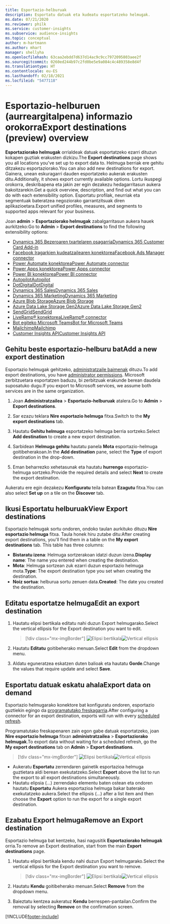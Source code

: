 ```yaml
---
title: Esportazio-helburuak
description: Esportatu datuak eta kudeatu esportatzeko helmugak.
ms.date: 07/21/2020
ms.reviewer: philk
ms.service: customer-insights
ms.subservice: audience-insights
ms.topic: conceptual
author: m-hartmann
ms.author: mhart
manager: shellyha
ms.openlocfilehash: 63caa2ebdd7d637d14ac9c9cc7972095803aee2f
ms.sourcegitcommit: 0260ed244b97c2fd0be5e9a084c4c489358e8d4f
ms.translationtype: HT
ms.contentlocale: eu-ES
ms.lasthandoff: 02/18/2021
ms.locfileid: "5477118"
---
```

# <a name="export-destinations-preview-overview"></a><span data-ttu-id="d0215-103">Esportazio-helburuen (aurreargitalpena) informazio orokorra</span><span class="sxs-lookup"><span data-stu-id="d0215-103">Export destinations (preview) overview</span></span>

<span data-ttu-id="d0215-104">**Esportaziorako helmugak** orrialdeak datuak esportatzeko ezarri dituzun kokapen guztiak erakusten dizkizu.</span><span class="sxs-lookup"><span data-stu-id="d0215-104">The **Export destinations** page shows you all locations you've set up to export data to.</span></span> <span data-ttu-id="d0215-105">Helmuga berriak ere gehitu ditzakezu esportaziorako.</span><span class="sxs-lookup"><span data-stu-id="d0215-105">You can also add new destinations for export.</span></span> <span data-ttu-id="d0215-106">Gainera, unean eskuragarri dauden esportatzeko aukerak erakusten ditu.</span><span class="sxs-lookup"><span data-stu-id="d0215-106">Additionally, it shows export currently available options.</span></span> <span data-ttu-id="d0215-107">Lortu ikuspegi orokorra, deskribapena eta jakin zer egin dezakezu hedagarritasun aukera bakoitzarekin.</span><span class="sxs-lookup"><span data-stu-id="d0215-107">Get a quick overview, description, and find out what you can do with each extensibility option.</span></span> <span data-ttu-id="d0215-108">Esportatu profilak, neurriak eta segmentuak bateratzea negoziorako garrantzitsuak diren aplikazioetara.</span><span class="sxs-lookup"><span data-stu-id="d0215-108">Export unified profiles, measures, and segments to supported apps relevant for your business.</span></span>

<span data-ttu-id="d0215-109">Joan **admin** > **Esportaziorako helmugak** zabalgarritasun aukera hauek aurkitzeko:</span><span class="sxs-lookup"><span data-stu-id="d0215-109">Go to **Admin** > **Export destinations** to find the following extensibility options:</span></span>

- [<span data-ttu-id="d0215-110">Dynamics 365 Bezeroaren txartelaren osagarria</span><span class="sxs-lookup"><span data-stu-id="d0215-110">Dynamics 365 Customer Card Add-in</span></span>](customer-card-add-in.md)
- [<span data-ttu-id="d0215-111">Facebook Iragarkien kudeatzailearen konektorea</span><span class="sxs-lookup"><span data-stu-id="d0215-111">Facebook Ads Manager connector</span></span>](export-facebook.md)
- [<span data-ttu-id="d0215-112">Power Automate konektorea</span><span class="sxs-lookup"><span data-stu-id="d0215-112">Power Automate connector</span></span>](export-power-automate.md)
- [<span data-ttu-id="d0215-113">Power Apps konektorea</span><span class="sxs-lookup"><span data-stu-id="d0215-113">Power Apps connector</span></span>](export-power-apps.md)
- [<span data-ttu-id="d0215-114">Power BI konektorea</span><span class="sxs-lookup"><span data-stu-id="d0215-114">Power BI connector</span></span>](export-power-bi.md)
- [<span data-ttu-id="d0215-115">Autopilot</span><span class="sxs-lookup"><span data-stu-id="d0215-115">Autopilot</span></span>](export-autopilot.md)
- [<span data-ttu-id="d0215-116">DotDigital</span><span class="sxs-lookup"><span data-stu-id="d0215-116">DotDigital</span></span>](export-dotdigital.md)
- [<span data-ttu-id="d0215-117">Dynamics 365 Sales</span><span class="sxs-lookup"><span data-stu-id="d0215-117">Dynamics 365 Sales</span></span>](export-dynamics365-sales.md)
- [<span data-ttu-id="d0215-118">Dynamics 365 Marketing</span><span class="sxs-lookup"><span data-stu-id="d0215-118">Dynamics 365 Marketing</span></span>](export-dynamics365-marketing.md)
- [<span data-ttu-id="d0215-119">Azure Blob Storage</span><span class="sxs-lookup"><span data-stu-id="d0215-119">Azure Blob Storage</span></span>](export-azure-blob-storage.md)
- [<span data-ttu-id="d0215-120">Azure Data Lake Storage Gen2</span><span class="sxs-lookup"><span data-stu-id="d0215-120">Azure Data Lake Storage Gen2</span></span>](export-azure-data-lake-storage-gen2.md)
- [<span data-ttu-id="d0215-121">SendGrid</span><span class="sxs-lookup"><span data-stu-id="d0215-121">SendGrid</span></span>](export-sendgrid.md)
- [<span data-ttu-id="d0215-122">LiveRamp&reg; konektorea</span><span class="sxs-lookup"><span data-stu-id="d0215-122">LiveRamp&reg; connector</span></span>](export-liveramp.md)
- [<span data-ttu-id="d0215-123">Bot egiteko Microsoft Teams</span><span class="sxs-lookup"><span data-stu-id="d0215-123">Bot for Microsoft Teams</span></span>](export-teams-bot.md)
- [<span data-ttu-id="d0215-124">Mailchimp</span><span class="sxs-lookup"><span data-stu-id="d0215-124">Mailchimp</span></span>](export-mailchimp.md)
- [<span data-ttu-id="d0215-125">Customer Insights API</span><span class="sxs-lookup"><span data-stu-id="d0215-125">Customer Insights API</span></span>](apis.md)

## <a name="add-a-new-export-destination"></a><span data-ttu-id="d0215-126">Gehitu beste esportazio-helburu bat</span><span class="sxs-lookup"><span data-stu-id="d0215-126">Add a new export destination</span></span>

<span data-ttu-id="d0215-127">Esportazio helmugak gehitzeko, [administratzaile baimenak](permissions.md) dituzu.</span><span class="sxs-lookup"><span data-stu-id="d0215-127">To add export destinations, you have [administrator permissions](permissions.md).</span></span> <span data-ttu-id="d0215-128">Microsoft zerbitzuetara esportatzen baduzu, bi zerbitzuak erakunde berean daudela suposatuko dugu.</span><span class="sxs-lookup"><span data-stu-id="d0215-128">If you export to Microsoft services, we assume both services are in the same organization.</span></span>

1. <span data-ttu-id="d0215-129">Joan **Administratzailea** > **Esportazio-helburuak** atalera.</span><span class="sxs-lookup"><span data-stu-id="d0215-129">Go to **Admin** > **Export destinations**.</span></span>

1. <span data-ttu-id="d0215-130">Sar ezazu teklara **Nire esportazio helmuga** fitxa.</span><span class="sxs-lookup"><span data-stu-id="d0215-130">Switch to the **My export destinations** tab.</span></span>

1. <span data-ttu-id="d0215-131">Hautatu **Gehitu helmuga** esportatzeko helmuga berria sortzeko.</span><span class="sxs-lookup"><span data-stu-id="d0215-131">Select **Add destination** to create a new export destination.</span></span>

1. <span data-ttu-id="d0215-132">Sarbidean **Helmuga gehitu** hautatu panela **Mota** esportazio-helmuga goitibeherakoan.</span><span class="sxs-lookup"><span data-stu-id="d0215-132">In the **Add destination** pane, select the **Type** of export destination in the drop-down.</span></span>

1. <span data-ttu-id="d0215-133">Eman beharrezko xehetasunak eta hautatu **hurrengo** esportazio-helmuga sortzeko.</span><span class="sxs-lookup"><span data-stu-id="d0215-133">Provide the required details and select **Next** to create the export destination.</span></span>

<span data-ttu-id="d0215-134">Aukeratu ere egin dezakezu **Konfiguratu** teila batean **Ezagutu** fitxa.</span><span class="sxs-lookup"><span data-stu-id="d0215-134">You can also select **Set up** on a tile on the **Discover** tab.</span></span>

## <a name="view-export-destinations"></a><span data-ttu-id="d0215-135">Ikusi Esportatu helburuak</span><span class="sxs-lookup"><span data-stu-id="d0215-135">View Export destinations</span></span>

<span data-ttu-id="d0215-136">Esportazio helmugak sortu ondoren, ondoko taulan aurkituko dituzu **Nire esportazio helmuga** fitxa. Taula honek hiru zutabe ditu:</span><span class="sxs-lookup"><span data-stu-id="d0215-136">After creating export destinations, you'll find them in a table on the **My export destinations** tab. This table has three columns:</span></span>

- <span data-ttu-id="d0215-137">**Bistaratu izena**: Helmuga sortzerakoan idatzi duzun izena.</span><span class="sxs-lookup"><span data-stu-id="d0215-137">**Display name**: The name you entered when creating the destination.</span></span>
- <span data-ttu-id="d0215-138">**Mota**: Helmuga sortzean zuk ezarri duzun esportazio helmuga mota.</span><span class="sxs-lookup"><span data-stu-id="d0215-138">**Type**: The export destination type you set when creating the destination.</span></span>
- <span data-ttu-id="d0215-139">**Noiz sortua**: helburua sortu zenuen data.</span><span class="sxs-lookup"><span data-stu-id="d0215-139">**Created**: The date you created the destination.</span></span>

## <a name="edit-an-export-destination"></a><span data-ttu-id="d0215-140">Editatu esportatze helmuga</span><span class="sxs-lookup"><span data-stu-id="d0215-140">Edit an export destination</span></span>

1. <span data-ttu-id="d0215-141">Hautatu elipsi bertikala editatu nahi duzun Export helmugarako.</span><span class="sxs-lookup"><span data-stu-id="d0215-141">Select the vertical ellipsis for the Export destination you want to edit.</span></span>

   > [!div class="mx-imgBorder"]
   > <span data-ttu-id="d0215-142">![Elipsi bertikala](media/export-destinations-page-ellipsis.png "Elipsi bertikala")</span><span class="sxs-lookup"><span data-stu-id="d0215-142">![Vertical ellipsis](media/export-destinations-page-ellipsis.png "Vertical ellipsis")</span></span>

1. <span data-ttu-id="d0215-143">Hautatu **Editatu** goitibeherako menuan.</span><span class="sxs-lookup"><span data-stu-id="d0215-143">Select **Edit** from the dropdown menu.</span></span>

1. <span data-ttu-id="d0215-144">Aldatu eguneratzea eskatzen duten balioak eta hautatu **Gorde**.</span><span class="sxs-lookup"><span data-stu-id="d0215-144">Change the values that require update and select **Save**.</span></span>

## <a name="export-data-on-demand"></a><span data-ttu-id="d0215-145">Esportatu datuak eskatu ahala</span><span class="sxs-lookup"><span data-stu-id="d0215-145">Export data on demand</span></span>

<span data-ttu-id="d0215-146">Esportazio helmugarako konektore bat konfiguratu ondoren, esportazio guztiekin egingo da [programatutako freskagarria](system.md#schedule-tab).</span><span class="sxs-lookup"><span data-stu-id="d0215-146">After configuring a connector for an export destination, exports will run with every [scheduled refresh](system.md#schedule-tab).</span></span>

<span data-ttu-id="d0215-147">Programatutako freskapenaren zain egon gabe datuak esportatzeko, joan **Nire esportazio helmuga** fitxan **administratzailea** > **Esportaziorako helmugak**.</span><span class="sxs-lookup"><span data-stu-id="d0215-147">To export data without waiting for a scheduled refresh, go the **My export destinations** tab on **Admin** > **Export destinations**.</span></span>

> [!div class="mx-imgBorder"]
> <span data-ttu-id="d0215-148">![Elipsi bertikala](media/export-destinations-page-ellipsis.png "Elipsi bertikala")</span><span class="sxs-lookup"><span data-stu-id="d0215-148">![Vertical ellipsis](media/export-destinations-page-ellipsis.png "Vertical ellipsis")</span></span>

- <span data-ttu-id="d0215-149">Aukeratu **Esportatu** zerrendaren gainetik esportazioa helmuga guztietara aldi berean exekutatzeko.</span><span class="sxs-lookup"><span data-stu-id="d0215-149">Select **Export** above the list to run the export to all export destinations simultaneously.</span></span>
- <span data-ttu-id="d0215-150">Hautatu elipsia (...) zerrendako elementu baten ostean eta ondoren hautatu **Esportatu** Aukera esportazioa helmuga bakar baterako exekutatzeko aukera.</span><span class="sxs-lookup"><span data-stu-id="d0215-150">Select the ellipsis (...) after a list item and then choose the **Export** option to run the export for a single export destination.</span></span>

## <a name="remove-an-export-destination"></a><span data-ttu-id="d0215-151">Ezabatu Export helmuga</span><span class="sxs-lookup"><span data-stu-id="d0215-151">Remove an Export destination</span></span>

<span data-ttu-id="d0215-152">Esportazio helmuga bat kentzeko, hasi nagusitik **Esportaziorako helmugak** orria.</span><span class="sxs-lookup"><span data-stu-id="d0215-152">To remove an Export destination, start from the main **Export destinations** page.</span></span>

1. <span data-ttu-id="d0215-153">Hautatu elipsi bertikala kendu nahi duzun Export helmugarako.</span><span class="sxs-lookup"><span data-stu-id="d0215-153">Select the vertical ellipsis for the Export destination you want to remove.</span></span>

   > [!div class="mx-imgBorder"]
   > <span data-ttu-id="d0215-154">![Elipsi bertikala](media/export-destinations-page-ellipsis.png "Elipsi bertikala")</span><span class="sxs-lookup"><span data-stu-id="d0215-154">![Vertical ellipsis](media/export-destinations-page-ellipsis.png "Vertical ellipsis")</span></span>

2. <span data-ttu-id="d0215-155">Hautatu **Kendu** goitibeherako menuan.</span><span class="sxs-lookup"><span data-stu-id="d0215-155">Select **Remove** from the dropdown menu.</span></span>

3. <span data-ttu-id="d0215-156">Baieztatu kentzea aukeratuz **Kendu** berrespen-pantailan.</span><span class="sxs-lookup"><span data-stu-id="d0215-156">Confirm the removal by selecting **Remove** on the confirmation screen.</span></span>


[!INCLUDE[footer-include](../includes/footer-banner.md)]